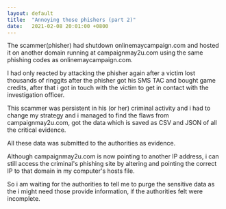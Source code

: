 ```yaml
---
layout: default
title:  "Annoying those phishers (part 2)"
date:   2021-02-08 20:01:00 +0800
---
```


The scammer(phisher) had shutdown onlinemaycampaign.com and hosted it on another domain running at campaignmay2u.com using the same phishing codes as onlinemaycampaign.com.

I had only reacted by attacking the phisher again after a victim lost thousands of ringgits after the phisher got his SMS TAC and bought game credits, after that i got in touch with the victim to get in contact with the investigation officer.

This scammer was persistent in his (or her) criminal activity and i had to change my strategy and i managed to find the flaws from campaignmay2u.com, got the data which is saved as CSV and JSON of all the critical evidence.

All these data was submitted to the authorities as evidence.

Although campaignmay2u.com is now pointing to another IP address, i can still access the criminal's phishing site by altering and pointing the correct IP to that domain in my computer's hosts file.

So i am waiting for the authorities to tell me to purge the sensitive data as the i might need those provide information, if the authorities felt were incomplete.
